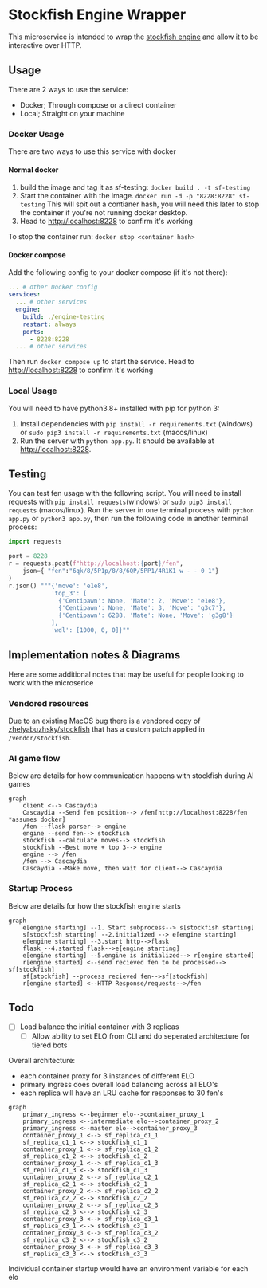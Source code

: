 # Stockfish Engine Wrapper

This microservice is intended to wrap the [stockfish engine](https://stockfishchess.org/) and allow it to be interactive over HTTP.


## Usage

There are 2 ways to use the service:

- Docker; Through compose or a direct container
- Local; Straight on your machine

### Docker Usage

There are two ways to use this service with docker

#### Normal docker

1. build the image and tag it as sf-testing: `docker build . -t sf-testing`
2. Start the container with the image. `docker run -d -p "8228:8228" sf-testing` This will spit out a contianer hash, you will need this later to stop the container if you're not running docker desktop.
3. Head to [http://localhost:8228](http://localhost:8228) to confirm it's working

To stop the container run: `docker stop <container hash>`

#### Docker compose

Add the following config to your docker compose (if it's not there):

```yml
... # other Docker config
services:
  ... # other services
  engine:
    build: ./engine-testing
    restart: always
    ports:
      - 8228:8228
  ... # other services
```

Then run `docker compose up` to start the service. Head to [http://localhost:8228](http://localhost:8228) to confirm it's working

### Local Usage

You will need to have python3.8+ installed with pip for python 3:

1. Install dependencies with `pip install -r requirements.txt` (windows) or `sudo pip3 install -r requirements.txt` (macos/linux)
2. Run the server with `python app.py`. It should be available at [http://localhost:8228](http://localhost:8228).

## Testing

You can test fen usage with the following script. You will need to install requests with `pip install requests`(windows) or `sudo pip3 install requests` (macos/linux). Run the server in one terminal process with `python app.py` or `python3 app.py`, then run the following code in another terminal process:

```python
import requests

port = 8228
r = requests.post(f"http://localhost:{port}/fen", 
    json={ "fen":"6qk/8/5P1p/8/8/6QP/5PP1/4R1K1 w - - 0 1"}
)
r.json() """{'move': 'e1e8', 
            'top_3': [
              {'Centipawn': None, 'Mate': 2, 'Move': 'e1e8'},
              {'Centipawn': None, 'Mate': 3, 'Move': 'g3c7'},
              {'Centipawn': 6288, 'Mate': None, 'Move': 'g3g8'}
            ], 
            'wdl': [1000, 0, 0]}""
```

## Implementation notes & Diagrams

Here are some additional notes that may be useful for people looking to work with the microserice

### Vendored resources

Due to an existing MacOS bug there is a vendored copy of [zhelyabuzhsky/stockfish](https://github.com/zhelyabuzhsky/stockfish) that has a custom patch applied in `/vendor/stockfish`.

### AI game flow

Below are details for how communication happens with stockfish during AI games

```mermaid
graph
    client <--> Cascaydia
    Cascaydia --Send fen position--> /fen[http://localhost:8228/fen *assumes docker]
    /fen --flask parser--> engine
    engine --send fen--> stockfish
    stockfish --calculate moves--> stockfish
    stockfish --Best move + top 3--> engine
    engine --> /fen
    /fen --> Cascaydia
    Cascaydia --Make move, then wait for client--> Cascaydia
```



### Startup Process

Below are details for how the stockfish engine starts

```mermaid
graph
    e[engine starting] --1. Start subprocess--> s[stockfish starting]
    s[stockfish starting] --2.initialized --> e[engine starting]
    e[engine starting] --3.start http-->flask
    flask --4.started flask-->e[engine starting]
    e[engine starting] --5.engine is initialized--> r[engine started]
    r[engine started] <--send recieved fen to be processed--> sf[stockfish]
    sf[stockfish] --process recieved fen-->sf[stockfish]
    r[engine started] <--HTTP Response/requests-->/fen
```

## Todo

- [ ] Load balance the initial container with 3 replicas
  - [ ] Allow ability to set ELO from CLI and do seperated architecture for tiered bots

Overall architecture:

- each container proxy for 3 instances of different ELO
- primary ingress does overall load balancing across all ELO's
- each replica will have an LRU cache for responses to 30 fen's

```mermaid
graph
    primary_ingress <--beginner elo-->container_proxy_1
    primary_ingress <--intermediate elo-->container_proxy_2
    primary_ingress <--master elo-->container_proxy_3
    container_proxy_1 <--> sf_replica_c1_1
    sf_replica_c1_1 <--> stockfish_c1_1
    container_proxy_1 <--> sf_replica_c1_2
    sf_replica_c1_2 <--> stockfish_c1_2
    container_proxy_1 <--> sf_replica_c1_3
    sf_replica_c1_3 <--> stockfish_c1_3
    container_proxy_2 <--> sf_replica_c2_1
    sf_replica_c2_1 <--> stockfish_c2_1
    container_proxy_2 <--> sf_replica_c2_2
    sf_replica_c2_2 <--> stockfish_c2_2
    container_proxy_2 <--> sf_replica_c2_3
    sf_replica_c2_3 <--> stockfish_c2_3
    container_proxy_3 <--> sf_replica_c3_1
    sf_replica_c3_1 <--> stockfish_c3_1
    container_proxy_3 <--> sf_replica_c3_2
    sf_replica_c3_2 <--> stockfish_c3_2
    container_proxy_3 <--> sf_replica_c3_3
    sf_replica_c3_3 <--> stockfish_c3_3
```

Individual container startup would have an environment variable for each elo


